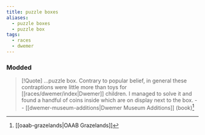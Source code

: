 ```yaml
---
title: puzzle boxes
aliases:
  - puzzle boxes
  - puzzle box
tags:
  - races
  - dwemer
---
```

### Modded
> [!Quote]
> ...puzzle box. Contrary to popular belief, in general these contraptions were little more than toys for [[races/dwemer/index|Dwemer]] children. I managed to solve it and found a handful of coins inside which are on display next to the box.
> -- [[dwemer-museum-additions|Dwemer Museum Additions]] (book)[^1]

[^1]: [[oaab-grazelands|OAAB Grazelands]]